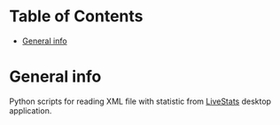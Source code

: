 # Table of Contents
- [General info](#desc)  

 <a name="desc"></a>
# General info
Python scripts for reading XML file with statistic from [LiveStats](https://www.geniussports.com/sports/livestats) desktop application.
